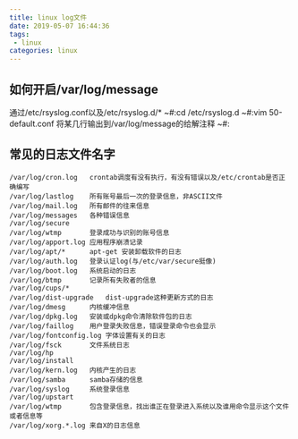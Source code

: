 ```yaml
---
title: linux log文件
date: 2019-05-07 16:44:36
tags:
 - linux
categories: linux
---
```


## 如何开启/var/log/message
通过/etc/rsyslog.conf以及/etc/rsyslog.d/*
	~#:cd /etc/rsyslog.d
	~#:vim	50-default.conf
	将某几行输出到/var/log/message的给解注释
	~#:
## 常见的日志文件名字
	/var/log/cron.log	crontab调度有没有执行，有没有错误以及/etc/crontab是否正确编写
	/var/log/lastlog	所有账号最后一次的登录信息，非ASCII文件
	/var/log/mail.log	所有邮件的往来信息
	/var/log/messages	各种错误信息
	/var/log/secure		
	/var/log/wtmp		登录成功与识别的账号信息
	/var/log/apport.log	应用程序崩溃记录
	/var/log/apt/*		apt-get 安装卸载软件的日志
	/var/log/auth.log	登录认证log(与/etc/var/secure挺像)
	/var/log/boot.log	系统启动的日志
	/var/log/btmp		记录所有失败者的信息
	/var/log/cups/* 		
	/var/log/dist-upgrade	dist-upgrade这种更新方式的日志
	/var/log/dmesg		内核缓冲信息
	/var/log/dpkg.log	安装或dpkg命令清除软件包的日志
	/var/log/faillog	用户登录失败信息，错误登录命令也会显示
	/var/log/fontconfig.log	字体设置有关的日志
	/var/log/fsck		文件系统日志
	/var/log/hp		
	/var/log/install	
	/var/log/kern.log	内核产生的日志
	/var/log/samba		samba存储的信息
	/var/log/syslog		系统登录信息
	/var/log/upstart	
	/var/log/wtmp		包含登录信息，找出谁正在登录进入系统以及谁用命令显示这个文件或者信息等
	/var/log/xorg.*.log	来自X的日志信息


